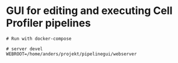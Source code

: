 # GUI for editing and executing Cell Profiler pipelines
```
# Run with docker-compose

# server devel
WEBROOT=/home/anders/projekt/pipelinegui/webserver

```

